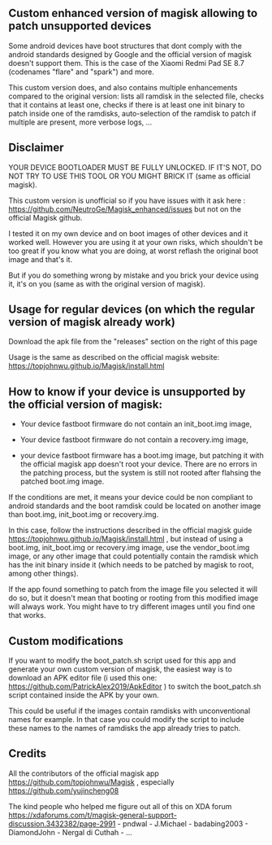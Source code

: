 ## Custom enhanced version of magisk allowing to patch unsupported devices

Some android devices have boot structures that dont comply with the android standards designed by Google and the official version of magisk doesn't support them. This is the case of the Xiaomi Redmi Pad SE 8.7 (codenames "flare" and "spark") and more.

This custom version does, and also contains multiple enhancements compared to the original version: lists all ramdisk in the selected file, checks that it contains at least one, checks if there is at least one init binary to patch inside one of the ramdisks, auto-selection of the ramdisk to patch if multiple are present, more verbose logs, ...

## Disclaimer

YOUR DEVICE BOOTLOADER MUST BE FULLY UNLOCKED. IF IT'S NOT, DO NOT TRY TO USE THIS TOOL OR YOU MIGHT BRICK IT (same as official magisk).

This custom version is unofficial so if you have issues with it ask here : https://github.com/NeutroGe/Magisk_enhanced/issues but not on the official Magisk github.

I tested it on my own device and on boot images of other devices and it worked well. However you are using it at your own risks, which shouldn't be too great if you know what you are doing, at worst reflash the original boot image and that's it.

But if you do something wrong by mistake and you brick your device using it, it's on you (same as with the original version of magisk).

## Usage for regular devices (on which the regular version of magisk already work)

Download the apk file from the "releases" section on the right of this page

Usage is the same as described on the official magisk website: https://topjohnwu.github.io/Magisk/install.html

## How to know if your device is unsupported by the official version of magisk:

 - Your device fastboot firmware do not contain an init_boot.img image,

 - Your device fastboot firmware do not contain a recovery.img image,

 - your device fastboot firmware has a boot.img image, but patching it with the official magisk app doesn't root your device. There are no errors in the patching process, but the system is still not rooted after flahsing the patched boot.img image.

If the conditions are met, it means your device could be non compliant to android standards and the boot ramdisk could be located on another image than boot.img, init_boot.img or recovery.img.

In this case, follow the instructions described in the official magisk guide https://topjohnwu.github.io/Magisk/install.html , but instead of using a boot.img, init_boot.img or recovery.img image, use the vendor_boot.img image, or any other image that could potentially contain the ramdisk which has the init binary inside it (which needs to be patched by magisk to root, among other things).

If the app found something to patch from the image file you selected it will do so, but it doesn't mean that booting or rooting from this modified image will always work. You might have to try different images until you find one that works.

## Custom modifications

If you want to modify the boot_patch.sh script used for this app and generate your own custom version of magisk, the easiest way is to download an APK editor file (i used this one: https://github.com/PatrickAlex2019/ApkEditor ) to switch the boot_patch.sh script contained inside the APK by your own.

This could be useful if the images contain ramdisks with unconventional names for example. In that case you could modify the script to include these names to the names of ramdisks the app already tries to patch.

## Credits

All the contributors of the official magisk app https://github.com/topjohnwu/Magisk , especially https://github.com/yujincheng08

The kind people who helped me figure out all of this on XDA forum https://xdaforums.com/t/magisk-general-support-discussion.3432382/page-2991  - pndwal - J.Michael - badabing2003 - DiamondJohn - Nergal di Cuthah - ...
